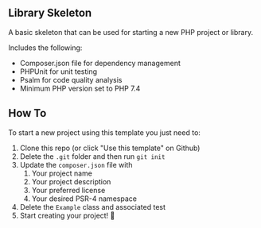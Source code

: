 ## Library Skeleton

A basic skeleton that can be used for starting a new PHP project or library.

Includes the following:

- Composer.json file for dependency management
- PHPUnit for unit testing
- Psalm for code quality analysis
- Minimum PHP version set to PHP 7.4

## How To

To start a new project using this template you just need to:

1. Clone this repo (or click "Use this template" on Github)
2. Delete the `.git` folder and then run `git init`
3. Update the `composer.json` file with
    1. Your project name
    2. Your project description
    3. Your preferred license
    4. Your desired PSR-4 namespace
4. Delete the `Example` class and associated test
5. Start creating your project! 🎉
